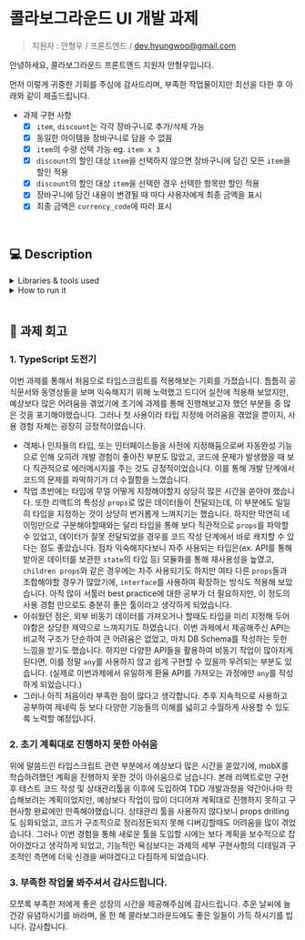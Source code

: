 # 콜라보그라운드 UI 개발 과제

> 지원자 : 안형우 / 프론트엔드 / dev.hyungwoo@gmail.com

안녕하세요, 콜라보그라운드 프론트엔드 지원자 안형우입니다.

먼저 이렇게 귀중한 기회를 주심에 감사드리며, 부족한 작업물이지만 최선을 다한 후 아래와 같이 제출드립니다.

- 과제 구현 사항
  - [x] `item`, `discount`는 각각 장바구니로 추가/삭제 가능
  - [x] 동일한 아이템을 장바구니로 담을 수 없음
  - [x] `item`의 수량 선택 가능 eg. `item x 3`
  - [x] `discount`의 할인 대상 `item`을 선택하지 않으면 장바구니에 담긴 모든 `item`을 할인 적용
  - [x] `discount`의 할인 대상 `item`을 선택한 경우 선택한 항목만 할인 적용
  - [x] 장바구니에 담긴 내용이 변경될 때 마다 사용자에게 최종 금액을 표시
  - [x] 최종 금액은 `currency_code`에 따라 표시

<br/>

## 💻 Description

<details>
  <summary>Libraries & tools used</summary>

  - TypeScript
  - React
  - React-router
  - Styled-components

</details>

<details>
  <summary>How to run it</summary>

  - 사전에 환경변수 파일을 생성 후, 아래의 정보를 입력해주세요.
  - 원래 환율 조회 API도 입력이 필요하나, 현재 정상적이지 않은 동작으로 지속적으로 문제를 겪어, 임시로 외부 요청 없는 로직의 상태로 구현해 두었습니다.

  ```
  REACT_APP_API_URL=https://us-central1-colavolab.cloudfunctions.net/requestAssignmentCalculatorData`

  ```

  - 아래의 순서에 따라, 프로젝트를 clone 받은 후 프로젝트 디렉토리 내에서 명령어를 실행하시면 됩니다.

  ```
  git clone <https://github.com/rktnsinger/colavo-basket-ui.git>
  npm install
  npm start
  ```

</details>

<br/>

## 🧐 과제 회고

### 1. TypeScript 도전기

이번 과제를 통해서 처음으로 타입스크립트를 적용해보는 기회를 가졌습니다. 틈틈히 공식문서와 동영상들을 보며 익숙해지기 위해 노력했고 드디어 실전에 적용해 보았지만, 예상보다 많은 어려움을 겪었기에 초기에 과제를 통해 진행해보고자 했던 부분들 중 많은 것을 포기해야했습니다. 그러나 첫 사용이라 타입 지정에 어려움을 겪었을 뿐이지, 사용 경험 자체는 굉장히 긍정적이었습니다.

- 객체나 인자들의 타입, 또는 인터페이스들을 사전에 지정해둠으로써 자동완성 기능으로 인해 오히려 개발 경험이 좋아진 부분도 많았고, 코드에 문제가 발생했을 때 보다 직관적으로 에러메시지를 주는 것도 긍정적이었습니다. 이를 통해 개발 단계에서 코드의 문제를 파악하기가 더 수월함을 느꼈습니다.
- 작업 초반에는 타입에 무얼 어떻게 지정해야할지 상당히 많은 시간을 쏟아야 했습니다. 또한 리액트의 특성상 `props`로 많은 데이터들이 전달되는데, 이 부분에도 일일히 타입을 지정하는 것이 상당히 번거롭게 느껴지기는 했습니다. 하지만 막연히 네이밍만으로 구분해야할때와는 달리 타입을 통해 보다 직관적으로 `props`를 파악할 수 있었고, 데이터가 잘못 전달되었을 경우를 코드 작성 단계에서 바로 캐치할 수 있다는 점도 좋았습니다. 점차 익숙해지다보니 자주 사용되는 타입은(ex. API를 통해 받아온 데이터를 보관한 `state`의 타입 등) 모듈화를 통해 재사용성을 높였고, `children props`와 같은 경우에는 자주 사용되기도 하지만 여타 다른 `props`들과 조합해야할 경우가 많았기에, `interface`를 사용하여 확장하는 방식도 적용해 보았습니다. 아직 많이 서툴러 best practice에 대한 공부가 더 필요하지만, 이 정도의 사용 경험 만으로도 충분히 좋은 툴이라고 생각하게 되었습니다.
- 아쉬웠던 점은, 외부 비동기 데이터를 가져오거나 할때도 타입을 미리 지정해 두어야함은 상당한 제약으로 느껴지기도 하였습니다. 이번 과제에서 제공해주신 API는 비교적 구조가 단순하여 큰 어려움은 없었고, 마치 DB Schema를 작성하는 듯한 느낌을 받기도 했습니다. 하지만 다양한 API들을 활용하여 비동기 작업이 많아지게 된다면, 이를 정말 `any`를 사용하지 않고 쉽게 구현할 수 있을까 우려되는 부분도 있습니다. (실제로 이번과제에서 유일하게 환율 API를 가져오는 과정에만 `any`를 작성하게 되었습니다.)
- 그러나 아직 처음이라 부족한 점이 많다고 생각합니다. 추후 지속적으로 사용하고 공부하여 제네릭 등 보다 다양한 기능들의 이해를 넓히고 수월하게 사용할 수 있도록 노력할 예정입니다.

### 2. 초기 계획대로 진행하지 못한 아쉬움

위에 말씀드린 타입스크립트 관련 부분에서 예상보다 많은 시간을 쏟았기에, mobX를 학습하려했던 계획을 진행하지 못한 것이 아쉬움으로 남습니다. 본래 리액트로만 구현 후 테스트 코드 작성 및 상태관리툴을 이후에 도입하여 TDD 개발과정을 약간이나마 학습해보려는 계획이었지만, 예상보다 작업이 많이 더디어져 계획대로 진행하지 못하고 구현사항 완료에만 만족해야했습니다.
상태관리 툴을 사용하지 않다보니 props drilling도 심화되었고, 코드가 구조적으로 정리정돈되지 못해 디버깅할때도 어려움을 많이 겪었습니다.
그러나 이번 경험을 통해 새로운 툴을 도입할 시에는 보다 계획을 보수적으로 잡아야겠다고 생각하게 되었고, 기능적인 욕심보다는 과제의 세부 구현사항의 디테일과 구조적인 측면에 더욱 신경을 써야겠다고 다짐하게 되었습니다.

### 3. 부족한 작업물 봐주셔서 감사드립니다.

모쪼록 부족한 저에게 좋은 성장의 시간을 제공해주심에 감사드립니다. 추운 날씨에 늘 건강 유념하시기를 바라며, 올 한 해 콜라보그라운드에도 좋은 일들이 가득 하시기를 빕니다. 감사합니다.

